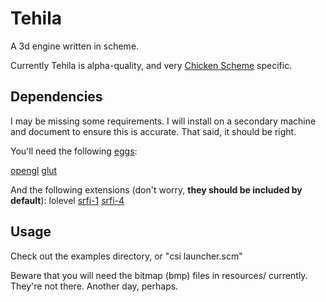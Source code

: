 Tehila
======
A 3d engine written in scheme.

Currently Tehila is alpha-quality, and very [Chicken Scheme](http://chicken.wiki.br/) specific.

Dependencies
------------
I may be missing some requirements. I will install on a secondary machine and document to ensure this is accurate. That said, it should be right.

You'll need the following [eggs](http://chicken.wiki.br/eggs):

[opengl](http://chicken.wiki.br/opengl)
[glut](http://chicken.wiki.br/eggref/4/glut)

And the following extensions (don't worry, **they should be included by default**):
lolevel
[srfi-1](http://srfi.schemers.org/srfi-1/srfi-1.html)
[srfi-4](http://srfi.schemers.org/srfi-4/srfi-4.html)

Usage
------------
Check out the examples directory, or "csi launcher.scm"

Beware that you will need the bitmap (bmp) files in resources/ currently. They're not there. Another day, perhaps.
